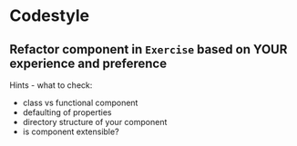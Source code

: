 # Codestyle

##  Refactor component in `Exercise` based on YOUR experience and preference

Hints - what to check:
- class vs functional component
- defaulting of properties
- directory structure of your component
- is component extensible?

